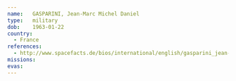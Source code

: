 ```yaml
---
name:	GASPARINI, Jean-Marc Michel Daniel
type:	military
dob:	1963-01-22
country:
  - France
references:
  - http://www.spacefacts.de/bios/international/english/gasparini_jean-marc.htm
missions:
evas:
---
```

